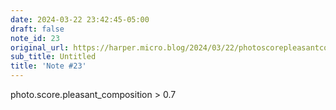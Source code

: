 ```yaml
---
date: 2024-03-22 23:42:45-05:00
draft: false
note_id: 23
original_url: https://harper.micro.blog/2024/03/22/photoscorepleasantcomposition.html
sub_title: Untitled
title: 'Note #23'
---
```


photo.score.pleasant_composition > 0.7